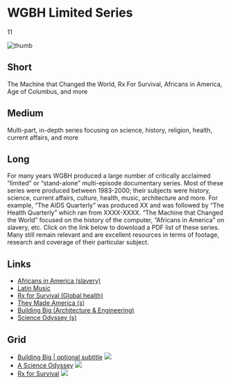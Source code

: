 # WGBH Limited Series

11

![thumb](https://s3.amazonaws.com/wgbhstocksales.org/content/collections/wgbh_limited/SJ_Logo_10_Flat+(1)_348x196.jpg)


## Short

The Machine that Changed the World, Rx For Survival,
Africans in America, Age of Columbus, and more

## Medium

Multi-part, in-depth series focusing on science, history, religion, health, current affairs, and more

## Long

For many years WGBH produced a large number of critically acclaimed “limited”
or “stand-alone” multi-episode documentary series.  Most of these series were 
produced between 1983-2000;  their subjects were history, science, current affairs, 
culture, health, music, architecture and more.  For example, “The AIDS Quarterly”
was produced XX and was followed by “The Health Quarterly” which ran from XXXX-XXXX.
“The Machine that Changed the World” focused on the history of the computer,  “Africans in America” 
on slavery, etc.  Click on the link below to download a PDF list of these series.  
Many still remain relevant and are excellent resources in terms of footage, research 
and coverage of their particular subject. 

## Links

- [Africans in America (slavery)](http://www.pbs.org/wgbh/aia/home.html)
- [Latin Music](http://www.pbs.org/wgbh/latinmusicusa/)
- [Rx for Survival (Global health)](http://www.pbs.org/wgbh/rxforsurvival/)
- [They Made America  (s)](http://www.pbs.org/wgbh/theymadeamerica/)
- [Building Big (Architecture & Engineering)](http://www.pbs.org/wgbh/buildingbig/)
- [Science Odyssey (s)](http://www.pbs.org/wgbh/aso/tvseries/promo/program.html)

## Grid

- [Building Big | optional subtitle](/TODO) ![](https://s3.amazonaws.com/wgbhstocksales.org/content/collections/wgbh_limited/BUILDING+BIG++Home+Page-095049+copy_348x196.png)
- [A Science Odyssey](/TODO) ![](https://s3.amazonaws.com/wgbhstocksales.org/content/collections/wgbh_limited/A+Science+Odyssey_348x196.png)
- [Rx for Survival](/TODO) ![](https://s3.amazonaws.com/wgbhstocksales.org/content/collections/wgbh_limited/RX+for+survival_348x196.png)
